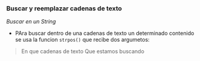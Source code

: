 ### Buscar y reemplazar cadenas de texto

_Buscar en un String_

- PAra buscar dentro de una cadenas de texto un determinado contenido se usa la funcion `strpos()` que recibe dos argumetos:

>En que cadenas de texto
>Que estamos buscando


